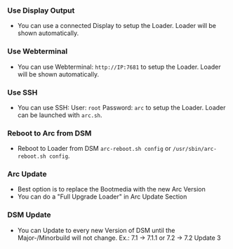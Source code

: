### Use Display Output

* You can use a connected Display to setup the Loader. Loader will be shown automatically.

### Use Webterminal

* You can use Webterminal: `http://IP:7681` to setup the Loader. Loader will be shown automatically.

### Use SSH

* You can use SSH: User: `root` Password: `arc` to setup the Loader. Loader can be launched with `arc.sh`.

### Reboot to Arc from DSM

* Reboot to Loader from DSM `arc-reboot.sh config` or `/usr/sbin/arc-reboot.sh config`.

### Arc Update

* Best option is to replace the Bootmedia with the new Arc Version
* You can do a "Full Upgrade Loader" in Arc Update Section

### DSM Update

* You can Update to every new Version of DSM until the Major-/Minorbuild will not change. Ex.: 7.1 -> 7.1.1 or 7.2 -> 7.2 Update 3